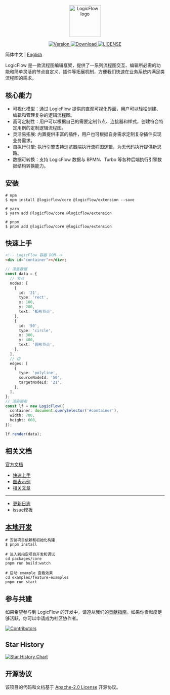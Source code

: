 <p align="center">
  <a href="https://site.logic-flow.cn" target="_blank">
    <img
      src="https://site.logic-flow.cn/logo.png"
      alt="LogicFlow logo"
      width="100"
    />
  </a>
</p>

<p align="center">
  <a href="https://www.npmjs.com/package/@logicflow/core">
    <img src="https://img.shields.io/npm/v/@logicflow/core" alt="Version">
  </a>
  <a href="https://www.npmjs.com/package/@logicflow/core">
    <img src="https://img.shields.io/npm/dm/@logicflow/core" alt="Download">
  </a>
  <a href="https://github.com/didi/LogicFlow/blob/master/LICENSE">
    <img src="https://img.shields.io/npm/l/@logicflow/core" alt="LICENSE">
  </a>
</p>

简体中文 | [English](/README.en-US.md)

LogicFlow 是一款流程图编辑框架，提供了一系列流程图交互、编辑所必需的功能和简单灵活的节点自定义、插件等拓展机制，方便我们快速在业务系统内满足类流程图的需求。

## 核心能力

- 可视化模型：通过 LogicFlow 提供的直观可视化界面，用户可以轻松创建、编辑和管理复杂的逻辑流程图。
- 高可定制性：用户可以根据自己的需要定制节点、连接器和样式，创建符合特定用例的定制逻辑流程图。
- 灵活易拓展: 内置提供丰富的插件，用户也可根据自身需求定制复杂插件实现业务需求。
- 自执行引擎: 执行引擎支持浏览器端执行流程图逻辑，为无代码执行提供新思路。
- 数据可转换：支持 LogicFlow 数据与 BPMN、Turbo 等各种后端执行引擎数据结构转换能力。

## 安装

```shell
# npm
$ npm install @logicflow/core @logicflow/extension --save

# yarn
$ yarn add @logicflow/core @logicflow/extension

# pnpm
$ pnpm add @logicflow/core @logicflow/extension
```

## 快速上手

```html
<!-- LogicFlow 容器 DOM-->
<div id="container"></div>;
```
```typescript
// 准备数据
const data = {
  // 节点
  nodes: [
    {
      id: '21',
      type: 'rect',
      x: 100,
      y: 200,
      text: '矩形节点',
    },
    {
      id: '50',
      type: 'circle',
      x: 300,
      y: 400,
      text: '圆形节点',
    },
  ],
  // 边
  edges: [
    {
      type: 'polyline',
      sourceNodeId: '50',
      targetNodeId: '21',
    },
  ],
};
// 渲染画布
const lf = new LogicFlow({
  container: document.querySelector('#container'),
  width: 700,
  height: 600,
});

lf.render(data);
```

## 相关文档

[官方文档](https://site.logic-flow.cn/)

- [快速上手](https://site.logic-flow.cn/tutorial/get-started)
- [图表示例](https://site.logic-flow.cn/examples)
- [相关文章](https://site.logic-flow.cn/article/architecture-of-logicflow)

---
- [更新日志](https://github.com/didi/LogicFlow/releases)
- [issue模板](https://github.com/didi/LogicFlow/issues/new/choose)

## [本地开发](/CONTRIBUTING.md)

```shell
# 安装项目依赖和初始化构建
$ pnpm install

# 进入到指定项目开发和调试
cd packages/core
pnpm run build:watch

# 启动 example 查看效果
cd examples/feature-examples
pnpm run start
```

## 参与共建

如果希望参与到 LogicFlow 的开发中，请遵从我们的[贡献指南](/CONTRIBUTING.md)。如果你贡献度足够活跃，你可以申请成为社区协作者。

<a href="https://github.com/didi/LogicFlow/graphs/contributors">
<img src="https://raw.githubusercontent.com/didi/LogicFlow/master/CONTRIBUTORS.svg" alt="Contributors" />
</a>

## Star History

<a href="https://www.star-history.com/#didi/LogicFlow&Date">
 <picture>
   <source media="(prefers-color-scheme: dark)" srcset="https://api.star-history.com/svg?repos=didi/LogicFlow&type=Date&theme=dark" />
   <source media="(prefers-color-scheme: light)" srcset="https://api.star-history.com/svg?repos=didi/LogicFlow&type=Date" />
   <img alt="Star History Chart" src="https://api.star-history.com/svg?repos=didi/LogicFlow&type=Date" />
 </picture>
</a>

## 开源协议

该项目的代码和文档基于 [Apache-2.0 License](/LICENSE) 开源协议。
